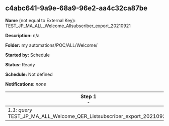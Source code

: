 ## c4abc641-9a9e-68a9-96e2-aa4c32ca87be

**Name** (not equal to External Key)**:** TEST_JP_MA_ALL_Welcome_Allsubscriber_export_20210921

**Description:** n/a

**Folder:** my automations/POC/ALL/Welcome/

**Started by:** Schedule

**Status:** Ready

**Schedule:** Not defined

**Notifications:** _none_


| Step 1<br>_<small>-</small>_ | Step 2<br>_<small>-</small>_ |
| --- | --- |
| _1.1: query_<br>TEST_JP_MA_ALL_Welcome_QER_Listsubscriber_export_20210921 | _2.1: query_<br>TEST_JP_MA_ALL_Welcome_QER_subscriber_export_20210921 |
